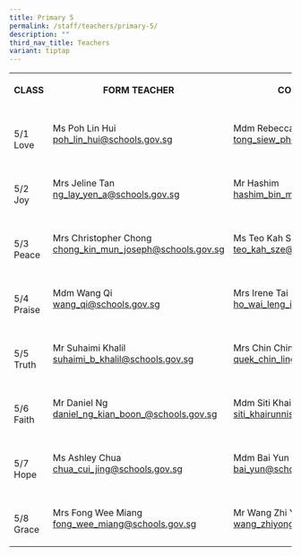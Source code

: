 ```yaml
---
title: Primary 5
permalink: /staff/teachers/primary-5/
description: ""
third_nav_title: Teachers
variant: tiptap
---
```

<table><tbody><tr><th rowspan="1" colspan="1"><p>CLASS</p></th><th rowspan="1" colspan="1"><p>FORM TEACHER</p></th><th rowspan="1" colspan="1"><p>CO-FORM TEACHER</p></th></tr><tr><td rowspan="1" colspan="1"><p><br>5/1<br>Love</p></td><td rowspan="1" colspan="1"><p></p><p>Ms Poh Lin Hui<br><a href="mailto:poh_lin_hui@schools.gov.sg" rel="noopener noreferrer nofollow" target="_blank">poh_lin_hui@schools.gov.sg</a></p></td><td rowspan="1" colspan="1"><p></p><p>Mdm Rebecca Tong<br><a href="mailto:tong_siew_phey_rebecca@schools.gov.sg" rel="noopener noreferrer nofollow" target="_blank">tong_siew_phey_rebecca@schools.gov.sg</a></p></td></tr><tr><td rowspan="1" colspan="1"><p><br>5/2<br>Joy</p></td><td rowspan="1" colspan="1"><p></p><p>Mrs Jeline Tan<br><a href="mailto:ng_lay_yen_a@schools.gov.sg" rel="noopener noreferrer nofollow" target="_blank">ng_lay_yen_a@schools.gov.sg</a></p></td><td rowspan="1" colspan="1"><p></p><p>Mr Hashim<br><a href="mailto:hashim_bin_mohd_shariff@schools.gov.sg" rel="noopener noreferrer nofollow" target="_blank">hashim_bin_mohd_shariff@schools.gov.sg</a></p></td></tr><tr><td rowspan="1" colspan="1"><p><br>5/3<br>Peace</p></td><td rowspan="1" colspan="1"><p></p><p>Mrs Christopher Chong<br><a href="mailto:chong_kin_mun_joseph@schools.gov.sg" rel="noopener noreferrer nofollow" target="_blank">chong_kin_mun_joseph@schools.gov.sg<br></a></p></td><td rowspan="1" colspan="1"><p></p><p>Ms Teo Kah Sze<br><a href="mailto:tan_kah_sze@schools.gov.sg" rel="noopener noreferrer nofollow" target="_blank">teo_kah_sze@schools.gov.sg</a></p></td></tr><tr><td rowspan="1" colspan="1"><p><br>5/4<br>Praise</p></td><td rowspan="1" colspan="1"><p></p><p>Mdm Wang Qi<br><a href="mailto:preethi_valsalan@schools.gov.sg" rel="noopener noreferrer nofollow" target="_blank">wang_qi@schools.gov.sg</a></p></td><td rowspan="1" colspan="1"><p></p><p>Mrs Irene Tai<br><a href="mailto:ho_wai_leng_irene@schools.gov.sg" rel="noopener noreferrer nofollow" target="_blank">ho_wai_leng_irene@schools.gov.sg</a></p></td></tr><tr><td rowspan="1" colspan="1"><p><br>5/5<br>Truth</p></td><td rowspan="1" colspan="1"><p></p><p>Mr Suhaimi Khalil<br><a href="mailto:suhaimi_b_khalil@schools.gov.sg" rel="noopener noreferrer nofollow" target="_blank">suhaimi_b_khalil@schools.gov.sg</a></p></td><td rowspan="1" colspan="1"><p></p><p>Mrs Chin Chin Ling<br><a href="mailto:quek_chin_ling@schools.gov.sg" rel="noopener noreferrer nofollow" target="_blank">quek_chin_ling@schools.gov.sg</a></p></td></tr><tr><td rowspan="1" colspan="1"><p><br>5/6<br>Faith</p></td><td rowspan="1" colspan="1"><p></p><p>Mr Daniel Ng<br><a href="mailto:daniel_ng_kian_boon@schools.gov.sg" rel="noopener noreferrer nofollow" target="_blank">daniel_ng_kian_boon_@schools.gov.sg</a></p></td><td rowspan="1" colspan="1"><p></p><p>Mdm Siti Khairunnisa Binte Abdullah<br><a href="mailto:siti_khairunnisa_abdullah@schools.gov.sg" rel="noopener noreferrer nofollow" target="_blank">siti_khairunnisa_abdullah@schools.gov.sg</a></p></td></tr><tr><td rowspan="1" colspan="1"><p><br>5/7<br>Hope</p></td><td rowspan="1" colspan="1"><p></p><p>Ms Ashley Chua<br><a href="mailto:chua_cui_jing@schools.gov.sg" rel="noopener noreferrer nofollow" target="_blank">chua_cui_jing@schools.gov.sg</a></p></td><td rowspan="1" colspan="1"><p></p><p>Mdm Bai Yun<br><a href="mailto:bai_yun@schools.gov.sg" rel="noopener noreferrer nofollow" target="_blank">bai_yun@schools.gov.sg</a></p></td></tr><tr><td rowspan="1" colspan="1"><p><br>5/8<br>Grace</p></td><td rowspan="1" colspan="1"><p></p><p>Mrs Fong Wee Miang<br><a href="mailto:fong_wee_miang@schools.gov.sg@schools.gov.sg" rel="noopener noreferrer nofollow" target="_blank">fong_wee_miang@schools.gov.sg</a></p></td><td rowspan="1" colspan="1"><p></p><p>Mr Wang Zhi Yong<br><a href="mailto:wang_zhi_yong_a@schools.gov.sg" rel="noopener noreferrer nofollow" target="_blank">wang_zhiyong_a@schools.gov.sg</a></p></td></tr></tbody></table><p></p>
